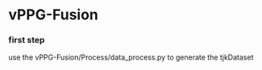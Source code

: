 # vPPG-Fusion

### first step

use the vPPG-Fusion/Process/data_process.py to generate the tjkDataset